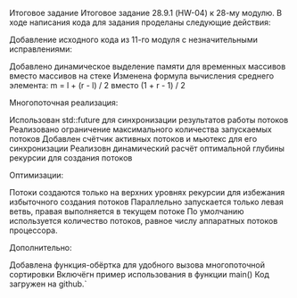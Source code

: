 Итоговое задание Итоговое задание 28.9.1 (HW-04) к 28-му модулю.
В ходе написания кода для задания проделаны следующие действия:

Добавление исходного кода из 11-го модуля с незначительными исправлениями:

Добавлено динамическое выделение памяти для временных массивов вместо массивов на стеке
Изменена формула вычисления среднего элемента: m = l + (r - l) / 2 вместо (1 + r - 1) / 2


Многопоточная реализация:

Использован std::future для синхронизации результатов работы потоков
Реализовано ограничение максимального количества запускаемых потоков
Добавлен счётчик активных потоков и мьютекс для его синхронизации
Реализовн динамический расчёт оптимальной глубины рекурсии для создания потоков


Оптимизации:

Потоки создаются только на верхних уровнях рекурсии для избежания избыточного создания потоков
Параллельно запускается только левая ветвь, правая выполняется в текущем потоке
По умолчанию используется количество потоков, равное числу аппаратных потоков процессора.


Дополнительно:

Добавлена функция-обёртка для удобного вызова многопоточной сортировки
Включёгн пример использования в функции main()
Код загружен на github.`

